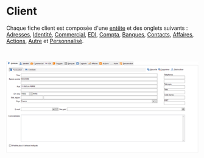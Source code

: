 # Client



Chaque fiche client est composée d'une [entête](ClientEntete.md) 
 et des onglets suivants : [Adresses](ClientOngletAdresses.md), 
 [Identité](ClientOngletIdentite.md), [Commercial](ClientOngletCommercial.md), 
 [EDI](ClientOngletEDI.md), [Compta](ClientOngletCompta.md), 
 [Banques](ClientOngletBanques.md), [Contacts](ClientOngletContacts.md), 
 [Affaires](ClientOngletAffaires.md), [Actions](ClientOngletActions.md), 
 [Autre](ClientOngletInfos.md) et [Personnalisé](ClientOngletPersonnalise.md).


 


![](OngletAdresses.png)


